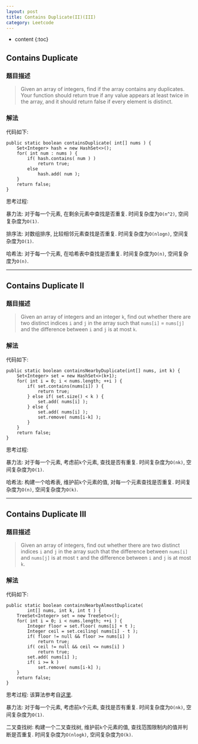 ```yaml
---
layout: post
title: Contains Duplicate(II)(III)
category: Leetcode
---
```


* content
{:toc}

## Contains Duplicate

### 题目描述

> Given an array of integers, find if the array contains any duplicates. Your function should return true if any value appears at least twice in the array, and it should return false if every element is distinct.


### 解法

代码如下:

    public static boolean containsDuplicate( int[] nums ) {
        Set<Integer> hash = new HashSet<>();
        for( int num : nums ) {
            if( hash.contains( num ) )
                return true;
            else
                hash.add( num );
        }
        return false;
    }

思考过程: 

暴力法: 对于每一个元素, 在剩余元素中查找是否重复. 时间复杂度为`O(n^2)`, 空间复杂度为`O(1)`.

排序法: 对数组排序, 比较相邻元素查找是否重复. 时间复杂度为`O(nlogn)`, 空间复杂度为`O(1)`.

哈希法: 对于每一个元素, 在哈希表中查找是否重复. 时间复杂度为`O(n)`, 空间复杂度为`O(n)`.

- - -

## Contains Duplicate II

### 题目描述

> Given an array of integers and an integer `k`, find out whether there are two distinct indices `i` and `j` in the array such that `nums[i]` = `nums[j]` and the difference between `i` and `j` is at most `k`.

### 解法

代码如下:

    public static boolean containsNearbyDuplicate(int[] nums, int k) {
        Set<Integer> set = new HashSet<>(k+1);
        for( int i = 0; i < nums.length; ++i ) {
            if( set.contains(nums[i]) ) {
                return true;
            } else if( set.size() < k ) {
                set.add( nums[i] );
            } else {
                set.add( nums[i] );
                set.remove( nums[i-k] );
            }
        }
        return false;
    } 

思考过程: 

暴力法: 对于每一个元素, 考虑前`k`个元素, 查找是否有重复. 时间复杂度为`O(nk)`, 空间复杂度为`O(1)`.

哈希法: 构建一个哈希表, 维护前`k`个元素的值, 对每一个元素查找是否重复. 时间复杂度为`O(n)`, 空间复杂度为`O(k)`.

- - -

## Contains Duplicate III

### 题目描述

> Given an array of integers, find out whether there are two distinct indices `i` and `j` in the array such that the difference between `nums[i]` and `nums[j]` is at most `t` and the difference between `i` and `j` is at most `k`.


### 解法

代码如下:

    public static boolean containsNearbyAlmostDuplicate( 
            int[] nums, int k, int t ) {
        TreeSet<Integer> set = new TreeSet<>();
        for( int i = 0; i < nums.length; ++i ) {
            Integer floor = set.floor( nums[i] + t );
            Integer ceil = set.ceiling( nums[i] - t );
            if( floor != null && floor >= nums[i] )
                return true;
            if( ceil != null && ceil <= nums[i] )
                return true;
            set.add( nums[i] );
            if( i >= k )
                set.remove( nums[i-k] );
        }
        return false;
    }

思考过程: 该算法参考自[这里](https://leetcode.com/discuss/38177/java-o-n-lg-k-solution).

暴力法: 对于每一个元素, 考虑前`k`个元素, 查找是否有重复. 时间复杂度为`O(nk)`, 空间复杂度为`O(1)`.

二叉查找树: 构建一个二叉查找树, 维护前`k`个元素的值, 查找范围限制内的值并判断是否重复. 时间复杂度为`O(nlogk)`, 空间复杂度为`O(k)`.